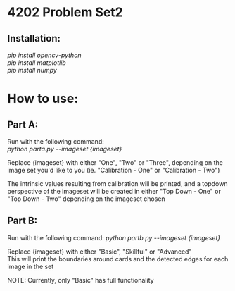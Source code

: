 # 4202 Problem Set2
## Installation:
_pip install opencv-python_  
_pip install matplotlib_  
_pip install numpy_  

# How to use:
## Part A:
Run with the following command:  
_python parta.py --imageset {imageset}_

Replace {imageset} with either "One", "Two" or "Three", depending on the image set you'd like to you (ie. "Calibration - One" or "Calibration - Two")

The intrinsic values resulting from calibration will be printed, and a topdown perspective of the imageset will be created in either "Top Down - One" or "Top Down - Two" depending on the imageset chosen

## Part B:
Run with the following command: 
_python partb.py --imageset {imageset}_

Replace {imageset} with either "Basic", "Skillful" or "Advanced"  
This will print the boundaries around cards and the detected edges for each image in the set  

NOTE: Currently, only "Basic" has full functionality